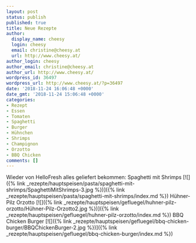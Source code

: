 ```yaml
---
layout: post
status: publish
published: true
title: Neue Rezepte
author:
  display_name: cheesy
  login: cheesy
  email: christine@cheesy.at
  url: http://www.cheesy.at/
author_login: cheesy
author_email: christine@cheesy.at
author_url: http://www.cheesy.at/
wordpress_id: 36497
wordpress_url: http://www.cheesy.at/?p=36497
date: '2018-11-24 16:06:48 +0000'
date_gmt: '2018-11-24 15:06:48 +0000'
categories:
- Rezept
- Essen
- Tomaten
- Spaghetti
- Burger
- Hühnchen
- Shrimps
- Champignon
- Orzotto
- BBQ Chicken
comments: []
---
```

Wieder von HelloFresh alles geliefert bekommen:
Spaghetti mit Shrimps
[![]({% link _rezepte/hauptspeisen/pasta/spaghetti-mit-shrimps/SpaghettiMitShrimps-3.jpg %})]({% link _rezepte/hauptspeisen/pasta/spaghetti-mit-shrimps/index.md %})
Hühner-Pilz Orzotto
[![]({% link _rezepte/hauptspeisen/gefluegel/huhner-pilz-orzotto/Hühner-Pilz-Orzotto2.jpg %})]({% link _rezepte/hauptspeisen/gefluegel/huhner-pilz-orzotto/index.md %})
BBQ Chicken Burger
[![]({% link _rezepte/hauptspeisen/gefluegel/bbq-chicken-burger/BBQChickenBurger-2.jpg %})]({% link _rezepte/hauptspeisen/gefluegel/bbq-chicken-burger/index.md %})
